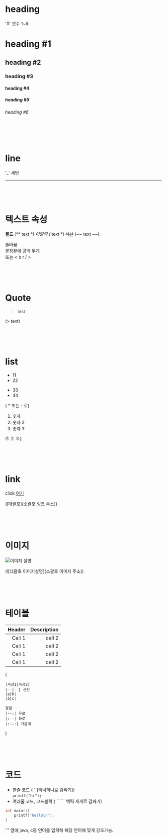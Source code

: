# heading
'#' 갯수 1~6
<!-- heading -->
# heading #1 
## heading #2
### heading #3
#### heading #4
##### heading #5
###### heading #6

<br/>
<br/>
<br/>


# line
'_' 세번
<!-- line -->
___

<br/>
<br/>
<br/>


# 텍스트 속성
**볼드**
(** text **)
*이탈릭* 
(* text *)
~~삭선~~
(~~ text ~~)

줄바꿈  
문장끝에 공백 두개  
또는 < b r / >

<br/>
<br/>
<br/>



# Quote
> test
> 
(> text)

<br/>
<br/>
<br/>

# list
* 11
* 22

- 33
- 44

( * 또는 - 로)

1. 숫자
2. 숫자 2
3. 숫자 3

(1. 2. 3.)

<br/>
<br/>
<br/>

# link 
click [여기](google.com)

([대괄호](소괄호 링크 주소))

<br/>
<br/>
<br/>

# 이미지
![이미지 설명](https://w.namu.la/s/2dfb1f72d0096c4671f5fb5e4bea91b1db55aa7915cd5bf55485f1cadf56e5e36bbf98dc26d1fe064c01d36d9e1a0b14106a3fccd8ba2ee58790de2dbaf2cba4539898682651cf531225f12664587ced1a4388691197b2188af732ca3e74eb19)

(![대괄호 이미지설명](소괄호 이미지 주소))


<br/>
<br/>
<br/>

# 테이블 
|Header|Description|
|--:|--:|
|Cell 1|cell 2|
|Cell 1|cell 2|
|Cell 1|cell 2|
|Cell 1|cell 2|

(

    |속성1|속성2|
    |--|--| 선언
    |a|b|
    |a|c|

    정렬
    |--:| 우로
    |:--| 좌로
    |:--:| 가운데
)

<br/>
<br/>
<br/>


# 코드
* 한줄 코드 ( ``(백틱하나로 감싸기))<br/> 
`printf("hi");`
* 여러줄 코드, 코드블럭 ( `````` 백틱 세개로 감싸기)

```c
int main(){
    printf("hello\n");
}
```
  ''' 옆에 java, c등 언어를 입력해 해당 언어에 맞게 강조가능.

<br/>
<br/>
<br/>
